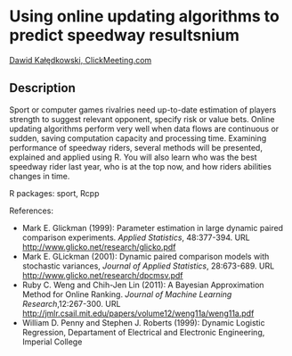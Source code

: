 # Using online updating algorithms to predict speedway resultsnium

[Dawid	Kałędkowski,	ClickMeeting.com]()

## Description

Sport or computer games rivalries need up-to-date estimation of players strength to suggest relevant opponent, specify risk or value bets. Online updating algorithms perform very well when data flows are continuous or sudden, saving computation capacity and processing time. Examining performance of speedway riders, several methods will be presented, explained and applied using R. You will also learn who was the best speedway rider last year, who is at the top now, and how riders abilities changes in time.

R packages: sport, Rcpp

References:
- Mark E. Glickman (1999): Parameter estimation in large dynamic paired comparison experiments. *Applied Statistics*, 48:377-394.
URL http://www.glicko.net/research/glicko.pdf
- Mark E. GLickman (2001): Dynamic paired comparison models with stochastic variances, *Journal of Applied Statistics*, 28:673-689.
URL http://www.glicko.net/research/dpcmsv.pdf
- Ruby C. Weng and Chih-Jen Lin (2011): A Bayesian Approximation Method for Online Ranking. *Journal of Machine Learning Research*,12:267-300.
URL http://jmlr.csail.mit.edu/papers/volume12/weng11a/weng11a.pdf
- William D. Penny and Stephen J. Roberts (1999): Dynamic Logistic Regression, Departament of Electrical and Electronic Engineering, Imperial College

